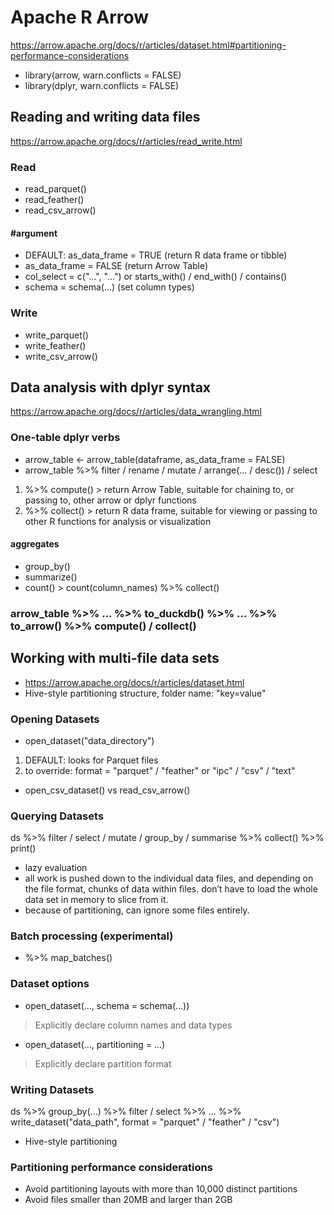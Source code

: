 # Apache R Arrow
https://arrow.apache.org/docs/r/articles/dataset.html#partitioning-performance-considerations
- library(arrow, warn.conflicts = FALSE)
- library(dplyr, warn.conflicts = FALSE)

## Reading and writing data files
https://arrow.apache.org/docs/r/articles/read_write.html
### Read
- read_parquet()
- read_feather()
- read_csv_arrow()
#### #argument
- DEFAULT: as_data_frame = TRUE (return R data frame or tibble)
- as_data_frame = FALSE (return Arrow Table)
- col_select = c("...", "...") or starts_with() / end_with() / contains()
- schema = schema(...) (set column types)
### Write
- write_parquet()
- write_feather()
- write_csv_arrow()

## Data analysis with dplyr syntax
https://arrow.apache.org/docs/r/articles/data_wrangling.html
### One-table dplyr verbs
- arrow_table <- arrow_table(dataframe, as_data_frame = FALSE)
- arrow_table %>% filter / rename / mutate / arrange(... / desc()) / select

1. %>% compute()    > return Arrow Table, suitable for chaining to, or passing to, other arrow or dplyr functions
2. %>% collect()    > return R data frame, suitable for viewing or passing to other R functions for analysis or visualization

#### aggregates
- group_by()
- summarize()
- count()    >  count(column_names) %>% collect()

### arrow_table %>% ... %>% to_duckdb() %>% ... %>% to_arrow() %>% compute() / collect()

## Working with multi-file data sets
- https://arrow.apache.org/docs/r/articles/dataset.html
- Hive-style partitioning structure, folder name: "key=value"

### Opening Datasets
- open_dataset("data_directory")
1. DEFAULT: looks for Parquet files
2. to override: format = "parquet" / "feather" or "ipc" / "csv" / "text"
- open_csv_dataset() vs read_csv_arrow()

### Querying Datasets
ds %>% filter / select / mutate / group_by / summarise %>% collect() %>% print()
- lazy evaluation
- all work is pushed down to the individual data files, and depending on the file format, chunks of data within files. don’t have to load the whole data set in memory to slice from it.
- because of partitioning, can ignore some files entirely.

### Batch processing (experimental)
- %>% map_batches()

### Dataset options
- open_dataset(..., schema = schema(...))
> Explicitly declare column names and data types
- open_dataset(..., partitioning = ...)
> Explicitly declare partition format

### Writing Datasets
ds %>% group_by(...) %>% filter / select %>% ... %>% write_dataset("data_path", format = "parquet" / "feather" / "csv")
- Hive-style partitioning

### Partitioning performance considerations
- Avoid partitioning layouts with more than 10,000 distinct partitions
- Avoid files smaller than 20MB and larger than 2GB


